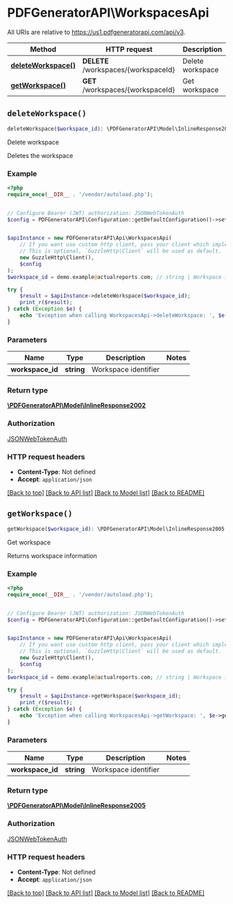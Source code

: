 # PDFGeneratorAPI\WorkspacesApi

All URIs are relative to https://us1.pdfgeneratorapi.com/api/v3.

Method | HTTP request | Description
------------- | ------------- | -------------
[**deleteWorkspace()**](WorkspacesApi.md#deleteWorkspace) | **DELETE** /workspaces/{workspaceId} | Delete workspace
[**getWorkspace()**](WorkspacesApi.md#getWorkspace) | **GET** /workspaces/{workspaceId} | Get workspace


## `deleteWorkspace()`

```php
deleteWorkspace($workspace_id): \PDFGeneratorAPI\Model\InlineResponse2002
```

Delete workspace

Deletes the workspace

### Example

```php
<?php
require_once(__DIR__ . '/vendor/autoload.php');


// Configure Bearer (JWT) authorization: JSONWebTokenAuth
$config = PDFGeneratorAPI\Configuration::getDefaultConfiguration()->setAccessToken('YOUR_ACCESS_TOKEN');


$apiInstance = new PDFGeneratorAPI\Api\WorkspacesApi(
    // If you want use custom http client, pass your client which implements `GuzzleHttp\ClientInterface`.
    // This is optional, `GuzzleHttp\Client` will be used as default.
    new GuzzleHttp\Client(),
    $config
);
$workspace_id = demo.example@actualreports.com; // string | Workspace identifier

try {
    $result = $apiInstance->deleteWorkspace($workspace_id);
    print_r($result);
} catch (Exception $e) {
    echo 'Exception when calling WorkspacesApi->deleteWorkspace: ', $e->getMessage(), PHP_EOL;
}
```

### Parameters

Name | Type | Description  | Notes
------------- | ------------- | ------------- | -------------
 **workspace_id** | **string**| Workspace identifier |

### Return type

[**\PDFGeneratorAPI\Model\InlineResponse2002**](../Model/InlineResponse2002.md)

### Authorization

[JSONWebTokenAuth](../../README.md#JSONWebTokenAuth)

### HTTP request headers

- **Content-Type**: Not defined
- **Accept**: `application/json`

[[Back to top]](#) [[Back to API list]](../../README.md#endpoints)
[[Back to Model list]](../../README.md#models)
[[Back to README]](../../README.md)

## `getWorkspace()`

```php
getWorkspace($workspace_id): \PDFGeneratorAPI\Model\InlineResponse2005
```

Get workspace

Returns workspace information

### Example

```php
<?php
require_once(__DIR__ . '/vendor/autoload.php');


// Configure Bearer (JWT) authorization: JSONWebTokenAuth
$config = PDFGeneratorAPI\Configuration::getDefaultConfiguration()->setAccessToken('YOUR_ACCESS_TOKEN');


$apiInstance = new PDFGeneratorAPI\Api\WorkspacesApi(
    // If you want use custom http client, pass your client which implements `GuzzleHttp\ClientInterface`.
    // This is optional, `GuzzleHttp\Client` will be used as default.
    new GuzzleHttp\Client(),
    $config
);
$workspace_id = demo.example@actualreports.com; // string | Workspace identifier

try {
    $result = $apiInstance->getWorkspace($workspace_id);
    print_r($result);
} catch (Exception $e) {
    echo 'Exception when calling WorkspacesApi->getWorkspace: ', $e->getMessage(), PHP_EOL;
}
```

### Parameters

Name | Type | Description  | Notes
------------- | ------------- | ------------- | -------------
 **workspace_id** | **string**| Workspace identifier |

### Return type

[**\PDFGeneratorAPI\Model\InlineResponse2005**](../Model/InlineResponse2005.md)

### Authorization

[JSONWebTokenAuth](../../README.md#JSONWebTokenAuth)

### HTTP request headers

- **Content-Type**: Not defined
- **Accept**: `application/json`

[[Back to top]](#) [[Back to API list]](../../README.md#endpoints)
[[Back to Model list]](../../README.md#models)
[[Back to README]](../../README.md)
